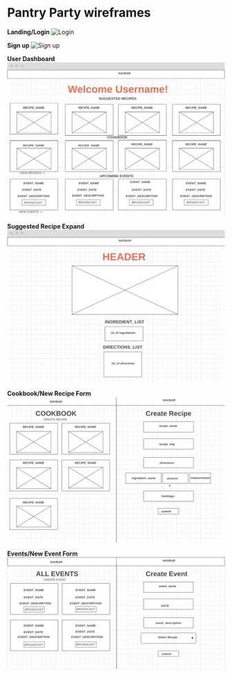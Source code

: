 # Pantry Party wireframes
__Landing/Login__
![Login](./Home.png)

__Sign up__
![Sign up](./Signup.png)

__User Dashboard__
![User dashboard](./userDash.png)

__Suggested Recipe Expand__
![API_expand](./API_expand.png)

__Cookbook/New Recipe Form__
![Cookbook/Form](./Cookbook_new.png)

__Events/New Event Form__
![Events/Form](./Events_new.png)
